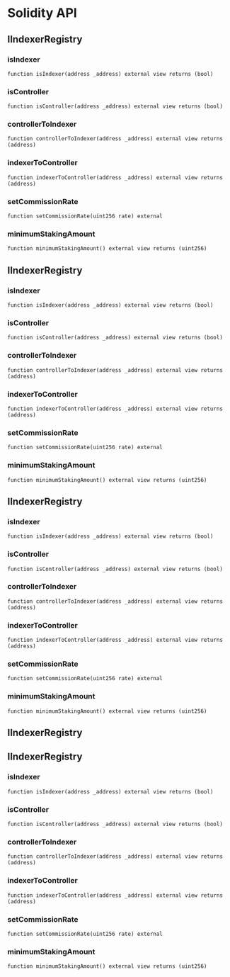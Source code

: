 # Solidity API

## IIndexerRegistry

### isIndexer

```solidity
function isIndexer(address _address) external view returns (bool)
```

### isController

```solidity
function isController(address _address) external view returns (bool)
```

### controllerToIndexer

```solidity
function controllerToIndexer(address _address) external view returns (address)
```

### indexerToController

```solidity
function indexerToController(address _address) external view returns (address)
```

### setCommissionRate

```solidity
function setCommissionRate(uint256 rate) external
```

### minimumStakingAmount

```solidity
function minimumStakingAmount() external view returns (uint256)
```

## IIndexerRegistry

### isIndexer

```solidity
function isIndexer(address _address) external view returns (bool)
```

### isController

```solidity
function isController(address _address) external view returns (bool)
```

### controllerToIndexer

```solidity
function controllerToIndexer(address _address) external view returns (address)
```

### indexerToController

```solidity
function indexerToController(address _address) external view returns (address)
```

### setCommissionRate

```solidity
function setCommissionRate(uint256 rate) external
```

### minimumStakingAmount

```solidity
function minimumStakingAmount() external view returns (uint256)
```

## IIndexerRegistry

### isIndexer

```solidity
function isIndexer(address _address) external view returns (bool)
```

### isController

```solidity
function isController(address _address) external view returns (bool)
```

### controllerToIndexer

```solidity
function controllerToIndexer(address _address) external view returns (address)
```

### indexerToController

```solidity
function indexerToController(address _address) external view returns (address)
```

### setCommissionRate

```solidity
function setCommissionRate(uint256 rate) external
```

### minimumStakingAmount

```solidity
function minimumStakingAmount() external view returns (uint256)
```

## IIndexerRegistry

## IIndexerRegistry

### isIndexer

```solidity
function isIndexer(address _address) external view returns (bool)
```

### isController

```solidity
function isController(address _address) external view returns (bool)
```

### controllerToIndexer

```solidity
function controllerToIndexer(address _address) external view returns (address)
```

### indexerToController

```solidity
function indexerToController(address _address) external view returns (address)
```

### setCommissionRate

```solidity
function setCommissionRate(uint256 rate) external
```

### minimumStakingAmount

```solidity
function minimumStakingAmount() external view returns (uint256)
```

